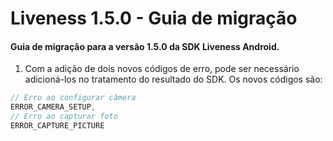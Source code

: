 # Liveness 1.5.0 - Guia de migração

#### Guia de migração para a versão 1.5.0 da SDK Liveness Android.

1. Com a adição de dois novos códigos de erro, pode ser necessário adicioná-los no tratamento do resultado do SDK. Os novos códigos são:

```kotlin
// Erro ao configurar câmera
ERROR_CAMERA_SETUP,
// Erro ao capturar foto
ERROR_CAPTURE_PICTURE
```
